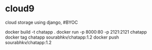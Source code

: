 # cloud9
cloud storage using django, #BYOC


docker build -t chatapp .
docker run -p 8000:80 -p 2121:2121 chatapp
docker tag chatapp sourabhkv/chatapp:1.2
docker push sourabhkv/chatapp:1.2
